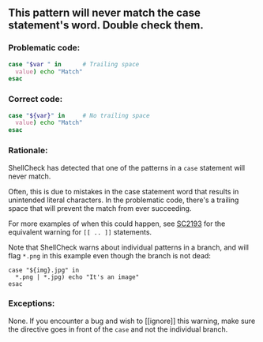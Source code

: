 ## This pattern will never match the case statement's word. Double check them.

### Problematic code:

```sh
case "$var " in      # Trailing space
  value) echo "Match"
esac
```

### Correct code:

```sh
case "${var}" in     # No trailing space
  value) echo "Match"
esac
```
### Rationale:

ShellCheck has detected that one of the patterns in a `case` statement will never match. 

Often, this is due to mistakes in the case statement word that results in unintended literal characters. In the problematic code, there's a trailing space that will prevent the match from ever succeeding.

For more examples of when this could happen, see [SC2193](https://github.com/koalaman/shellcheck/wiki/SC2193) for the equivalent warning for `[[ .. ]]` statements.

Note that ShellCheck warns about individual patterns in a branch, and will flag `*.png` in this example even though the branch is not dead:

```
case "${img}.jpg" in
  *.png | *.jpg) echo "It's an image"
esac
```

### Exceptions:

None. If you encounter a bug and wish to [[ignore]] this warning, make sure the directive goes in front of the `case` and not the individual branch. 